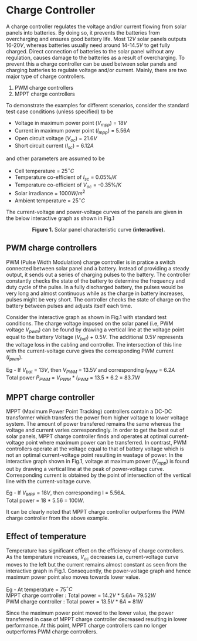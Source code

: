 # Charge Controller

A charge controller regulates the voltage and/or current flowing from solar panels into batteries. By doing so, it prevents the batteries from overcharging and ensures good battery life. Most 12$V$ solar panels outputs 16-20$V$, whereas batteries usually need around 14-14.5$V$ to get fully charged. Direct connection of batteries to the solar panel without any regulation, causes damage to the batteries as a result of overcharging. To prevent this a charge controller can be used between solar panels and charging batteries to regulate voltage and/or current. Mainly, there are two major type of charge controllers.
1. PWM charge controllers
2. MPPT charge controllers

To demonstrate the examples for different scenarios, consider the standard test case conditions (unless specified) to be
* Voltage in maximum power point ($V_{mpp}$) = 18$V$
* Current in maximum power point ($I_{mpp}$) = 5.56$A$
* Open circuit voltage ($V_{oc}$) = 21.6$V$
* Short circuit current ($I_{sc}$) = 6.12$A$

and other parameters are assumed to be
* Cell temperature = 25$^{\circ}C$
* Temperature co-efficient of $I_{sc}$ = 0.05%/$K$
* Temperature co-efficient of $V_{oc}$ = -0.35%/$K$
* Solar irradiance = 1000$W/m^2$
* Ambient temperature = 25$^{\circ}C$

The current-voltage and power-voltage curves of the panels are given in the below interactive graph as shown in Fig.1

<solar-panel-characteristic-curve/>

<figure>
<center>
    <figcaption><b>Figure 1.</b> Solar panel characteristic curve <b>(interactive)</b>.</figcaption>
</center>
</figure>


## PWM charge controllers

PWM (Pulse Width Modulation) charge controller is in pratice a switch connected between solar panel and a battery. Instead of providing a steady output, it sends out a series of charging pulses to the battery. The controller constantly checks the state of the battery to determine the frequency and duty cycle of the pulse. In a fully discharged battery, the pulses would be very long and almost continuous while as the charge in battery increases, pulses might be very short. The controller checks the state of charge on the battery between pulses and adjusts itself each time.

Consider the interactive graph as shown in Fig.1 with standard test conditions. The charge voltage imposed on the solar panel (i.e, PWM voltage $V_{pwm}$) can be found by drawing a vertical line at the voltage point equal to the battery Voltage ($V_{bat}$) + 0.5$V$. The additional 0.5$V$ represents the voltage loss in the cabling and controller. The intersection of this line with the current-voltage curve gives the corresponding PWM current ($I_{pwm}$).

Eg - If $V_{bat}$ = 13$V$, then $V_{PWM}$ = 13.5$V$ and corresponding $I_{PWM}$ = 6.2$A$  
Total power $P_{PWM}$ = $V_{PWM}$ * $I_{PWM}$ = 13.5 * 6.2 = 83.7$W$

## MPPT charge controller

MPPT (Maximum Power Point Tracking) controllers contain a DC-DC transformer which transfers the power from higher voltage to lower voltage system. The amount of power transfered remains the same whereas the voltage and current varies correspondingly. In order to get the best out of solar panels, MPPT charge controller finds and operates at optimal current-voltage point where maximum power can be transferred. In contrast, PWM controllers operate at the voltage equal to that of battery voltage which is not an optimal current-voltage point resulting in wastage of power. In the interactive graph shown in Fig.1, voltage at maximum power ($V_{mpp}$) is found out by drawing a vertical line at the peak of power-voltage curve. Corresponding current is obtained by the point of intersection of the vertical line with the current-voltage curve. 

Eg - If $V_{MPP}$ = 18$V$, then corresponding I = 5.56$A$.  
Total power = 18 * 5.56 = 100$W$.

It can be clearly noted that MPPT charge controller outperforms the PWM charge controller from the above example. 

## Effect of temperature

Temperature has significant effect on the efficiency of charge controllers. As the temperature increases, $V_{oc}$ decreases i.e, current-voltage curve moves to the left but the current remains almost constant as seen from the interactive graph in Fig.1. Consequently, the power-voltage graph and hence maximum power point also moves towards lower value.

Eg - At temperature = 75$^{\circ}C$     
MPPT charge controller : Total power = 14.2$V$ * 5.6$A$= 79.52$W$    
PWM charge controller : Total power = 13.5$V$ * 6$A$ = 81$W$

Since the maximum power point moved to the lower value, the power transferred in case of MPPT charge controller decreased resulting in lower performance. At this point, MPPT charge controllers can no longer outperforms PWM charge controllers.





